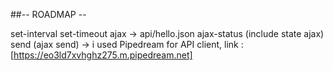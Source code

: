 ##-- ROADMAP --

set-interval
set-timeout
ajax -> api/hello.json
ajax-status (include state ajax)
send (ajax send) -> i used Pipedream for API client, link : [https://eo3ld7xvhghz275.m.pipedream.net]
